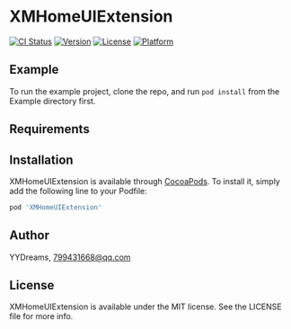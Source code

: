 # XMHomeUIExtension

[![CI Status](https://img.shields.io/travis/YYDreams/XMHomeUIExtension.svg?style=flat)](https://travis-ci.org/YYDreams/XMHomeUIExtension)
[![Version](https://img.shields.io/cocoapods/v/XMHomeUIExtension.svg?style=flat)](https://cocoapods.org/pods/XMHomeUIExtension)
[![License](https://img.shields.io/cocoapods/l/XMHomeUIExtension.svg?style=flat)](https://cocoapods.org/pods/XMHomeUIExtension)
[![Platform](https://img.shields.io/cocoapods/p/XMHomeUIExtension.svg?style=flat)](https://cocoapods.org/pods/XMHomeUIExtension)

## Example

To run the example project, clone the repo, and run `pod install` from the Example directory first.

## Requirements

## Installation

XMHomeUIExtension is available through [CocoaPods](https://cocoapods.org). To install
it, simply add the following line to your Podfile:

```ruby
pod 'XMHomeUIExtension'
```

## Author

YYDreams, 799431668@qq.com

## License

XMHomeUIExtension is available under the MIT license. See the LICENSE file for more info.
